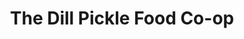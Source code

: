 ---
title: "The Dill Pickle Food Co-op"
url: /chicago/the-dill-pickle-food-co-op/
shop: Supermarkt
---